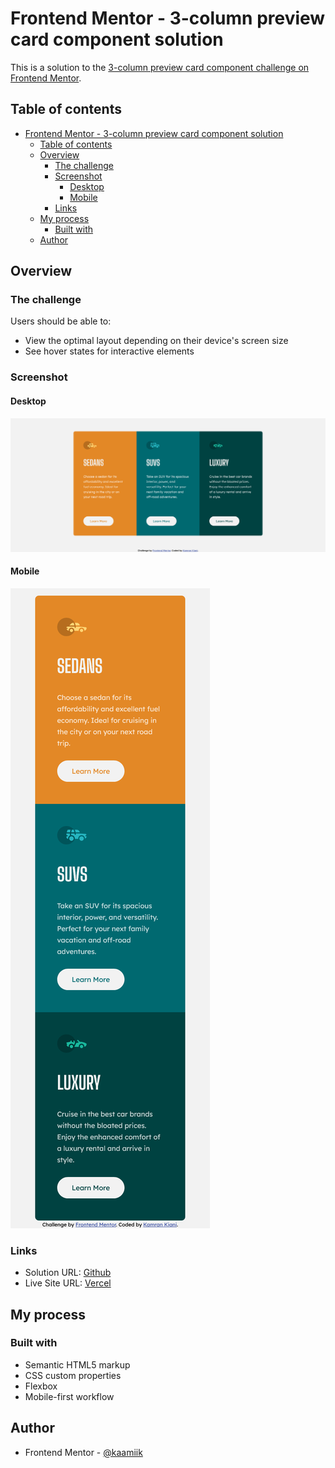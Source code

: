 # Frontend Mentor - 3-column preview card component solution

This is a solution to the [3-column preview card component challenge on Frontend Mentor](https://www.frontendmentor.io/challenges/3column-preview-card-component-pH92eAR2-). 

## Table of contents

- [Frontend Mentor - 3-column preview card component solution](#frontend-mentor---3-column-preview-card-component-solution)
  - [Table of contents](#table-of-contents)
  - [Overview](#overview)
    - [The challenge](#the-challenge)
    - [Screenshot](#screenshot)
      - [Desktop](#desktop)
      - [Mobile](#mobile)
    - [Links](#links)
  - [My process](#my-process)
    - [Built with](#built-with)
  - [Author](#author)

## Overview

### The challenge

Users should be able to:

- View the optimal layout depending on their device's screen size
- See hover states for interactive elements

### Screenshot

#### Desktop
![](./images/screenshot-desktop.png)

#### Mobile
![](./images/screenshot-mobile.png)

### Links

- Solution URL: [Github](https://github.com/kaamiik/fm-3-Column-Preview-Card)
- Live Site URL: [Vercel](https://fm-3-column-preview-card-eight.vercel.app/)

## My process

### Built with

- Semantic HTML5 markup
- CSS custom properties
- Flexbox
- Mobile-first workflow

## Author

- Frontend Mentor - [@kaamiik](https://www.frontendmentor.io/profile/kaamiik)

